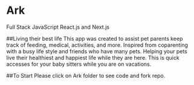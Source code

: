 # Ark
Full Stack JavaScript
React.js and Next.js


##Living their best life
This app was created to assist pet parents keep track of feeding, medical, activities, and more. Inspired from coparenting with a busy life style and friends who have many pets. Helping your pets live their healthiest and happiest life while they are here. This is quick accesses for your baby sitters while you are on vacations.

##To Start
Please click on Ark folder to see code and fork repo.
